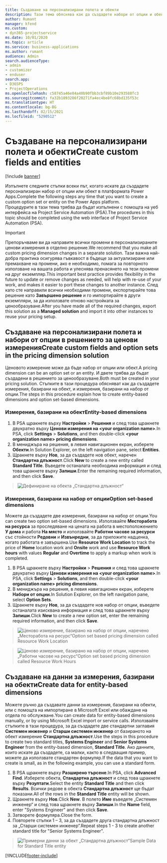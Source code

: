 ```yaml
---
title: Създаване на персонализирани полета и обекти
description: Тази тема обяснява как да създадете набори от опции и обекти в собственото си решение в платформата Power Apps.
author: Rumant
manager: kfend
ms.custom:
- dyn365-projectservice
ms.date: 10/01/2020
ms.topic: article
ms.service: business-applications
ms.author: rumant
audience: Admin
search.audienceType:
- admin
- customizer
- enduser
search.app:
- D365PS
- ProjectOperations
ms.openlocfilehash: c58745a46e84a40b90fbb3cbf89b10e293588fc3
ms.sourcegitcommit: fa32b1893286f20271fa4ec4be8fc68bd135f53c
ms.translationtype: HT
ms.contentlocale: bg-BG
ms.lasthandoff: 02/15/2021
ms.locfileid: "5290512"
---
```

# <a name="create-custom-fields-and-entities"></a><span data-ttu-id="90228-103">Създаване на персонализирани полета и обекти</span><span class="sxs-lookup"><span data-stu-id="90228-103">Create custom fields and entities</span></span> 

[!include [banner](../includes/psa-now-project-operations.md)]

<span data-ttu-id="90228-104">Изпълнете следните стъпки всеки път, когато искате да създадете персонализиран набор от опции или обект в платформата Power Apps.</span><span class="sxs-lookup"><span data-stu-id="90228-104">Complete the following steps any time that you want to create a custom option set or entity on the Power Apps platform.</span></span>  
<span data-ttu-id="90228-105">Процедурите в тази тема трябва да бъдат изпълнени с помощта на уеб интерфейса на Project Service Automation (PSA).</span><span class="sxs-lookup"><span data-stu-id="90228-105">The procedures in this topic should be completed using the web interface of Project Service Automation (PSA).</span></span>

> [!IMPORTANT]
> <span data-ttu-id="90228-106">Препоръчваме ви да направите всички промени в персонализираните ценови измерения в отделно решение.</span><span class="sxs-lookup"><span data-stu-id="90228-106">We recommend that you make all custom pricing dimension changes in a separate solution.</span></span> <span data-ttu-id="90228-107">Тази важна най-добра практика осигурява гъвкавост в бъдеще за актуализиране или премахване на промени, ако е необходимо, помага за повторното използване на вашата работа и улеснява пренасянето на тези промени на друг екземпляр.</span><span class="sxs-lookup"><span data-stu-id="90228-107">This important best practice provides flexibility in the future to update or remove changes as needed, will help with re-use of your work, and makes it easier to port these changes to another instance.</span></span> <span data-ttu-id="90228-108">След като сте направили всички необходими промени, експортирайте това решение като **Завършено решение** и го импортирайте в други екземпляри, за да използвате отново настройката за ценообразуване.</span><span class="sxs-lookup"><span data-stu-id="90228-108">After you have made all of the required changes, export this solution as a **Managed solution** and import it into other instances to reuse your pricing setup.</span></span>

  
## <a name="create-custom-fields-and-option-sets-in-the-pricing-dimension-solution"></a><span data-ttu-id="90228-109">Създаване на персонализирани полета и набори от опции в решението за ценови измерения</span><span class="sxs-lookup"><span data-stu-id="90228-109">Create custom fields and option sets in the pricing dimension solution</span></span>

<span data-ttu-id="90228-110">Ценовото измерение може да бъде набор от опции или обект.</span><span class="sxs-lookup"><span data-stu-id="90228-110">A pricing dimension can be an option set or an entity.</span></span> <span data-ttu-id="90228-111">И двете трябва да бъдат създадени в решението за ценообразуване.</span><span class="sxs-lookup"><span data-stu-id="90228-111">Both must be created in your pricing solution.</span></span> <span data-ttu-id="90228-112">Стъпките в тази процедура обясняват как да създадете измерения, базирани на обект, и измерения, базирани на набор от опции.</span><span class="sxs-lookup"><span data-stu-id="90228-112">The steps in this procedure explain how to create entity-based dimensions and option set-based dimensions.</span></span>

### <a name="entity-based-dimensions"></a><span data-ttu-id="90228-113">Измерения, базирани на обект</span><span class="sxs-lookup"><span data-stu-id="90228-113">Entity-based dimensions</span></span>

1. <span data-ttu-id="90228-114">В PSA щракнете върху **Настройки** > **Решения** и след това щракнете двукратно върху **Ценови измерения на \<your organization name>**.</span><span class="sxs-lookup"><span data-stu-id="90228-114">In PSA, click **Settings** > **Solutions**, and then double-click **\<your organization name> pricing dimensions**.</span></span>
2. <span data-ttu-id="90228-115">В мениджъра на решения, в левия навигационен екран, изберете **Обекти**.</span><span class="sxs-lookup"><span data-stu-id="90228-115">In Solution Explorer, on the left navigation pane, select **Entities**.</span></span>
3. <span data-ttu-id="90228-116">Щракнете върху **Нов**, за да създадете нов обект, наречен **Стандартна длъжност**.</span><span class="sxs-lookup"><span data-stu-id="90228-116">Click **New** to create a new entity called **Standard Title**.</span></span> <span data-ttu-id="90228-117">Въведете останалата необходима информация и след това щракнете върху **Запиши**.</span><span class="sxs-lookup"><span data-stu-id="90228-117">Enter the remaining required information, and then click **Save**.</span></span>

> ![Дефиниране на обекта „Стандартна длъжност“](media/Standard-Title-entity-definition.png)


### <a name="option-set-based-dimensions"></a><span data-ttu-id="90228-119">Измерения, базирани на набор от опции</span><span class="sxs-lookup"><span data-stu-id="90228-119">Option set-based dimensions</span></span> 
<span data-ttu-id="90228-120">Можете да създадете две измерения, базирани на набор от опции.</span><span class="sxs-lookup"><span data-stu-id="90228-120">You can create two option set-based dimensions.</span></span> <span data-ttu-id="90228-121">Използвайте **Месторабота на ресурса** за проследяване на цената на работа в местоположението **У дома** и работа **На място** и използвайте **Работни часове за ресурси** със стойности **Редовни** и **Извънредни**, за да приложите надценка, когато работата е завършена.</span><span class="sxs-lookup"><span data-stu-id="90228-121">Use **Resource Work Location** to track the price of **Home** location work and **Onsite** work and use **Resource Work hours** with values **Regular** and **Overtime** to apply a markup when work is completed.</span></span>


1. <span data-ttu-id="90228-122">В PSA щракнете върху **Настройки** > **Решения** и след това щракнете двукратно върху **Ценови измерения на \<your organization name>**.</span><span class="sxs-lookup"><span data-stu-id="90228-122">In PSA, click **Settings** > **Solutions**, and then double-click  **\<your organization name> pricing dimensions**.</span></span> 
2. <span data-ttu-id="90228-123">В мениджъра на решения, в левия навигационен екран, изберете **Набори от опции**.</span><span class="sxs-lookup"><span data-stu-id="90228-123">In Solution Explorer, on the left navigation pane, select  **Option Sets**.</span></span> 
3. <span data-ttu-id="90228-124">Щракнете върху **Нов**, за да създадете нов набор от опции, въведете останалата изисквана информация и след това щракнете върху **Запиши**.</span><span class="sxs-lookup"><span data-stu-id="90228-124">Click **New** to create a new option set, enter the remaining required information, and then click **Save**.</span></span>

> ![<span data-ttu-id="90228-125">Ценово измерение, базирано на набор от опции, наречено „Месторабота на ресурс“</span><span class="sxs-lookup"><span data-stu-id="90228-125">Option set based pricing dimension called Resource Work Location</span></span> ](media/Option-set-PD-called-Resource-Work-Location.png)

> ![<span data-ttu-id="90228-126">Ценово измерение, базирано на набор от опции, наречено „Работни часове на ресурс“</span><span class="sxs-lookup"><span data-stu-id="90228-126">Option set based pricing dimension called Resource Work Hours</span></span> ](media/Option-set-PD-called-Resource-Work-Hours.PNG)


## <a name="create-data-for-entity-based-dimensions"></a><span data-ttu-id="90228-127">Създаване на данни за измерения, базирани на обекти</span><span class="sxs-lookup"><span data-stu-id="90228-127">Create data for entity-based dimensions</span></span>

<span data-ttu-id="90228-128">Можете ръчно да създавате данни за измерения, базирани на обекти, или с помощта на импортиране в Microsoft Excel или обаждане на отдела по обслужване.</span><span class="sxs-lookup"><span data-stu-id="90228-128">You can create data for entity-based dimensions manually, or by using Microsoft Excel import or service calls.</span></span> <span data-ttu-id="90228-129">Използвайте стъпките в тази процедура, за да създадете две стандартни заглавия **Системен инженер** и **Старши системен инженер** от базираното на обект измерение **Стандартна длъжност**.</span><span class="sxs-lookup"><span data-stu-id="90228-129">Use the steps in this procedure to create two standard titles, **Systems Engineer** and **Senior Systems Engineer** from the entity-based dimension, **Standard Title**.</span></span> <span data-ttu-id="90228-130">Ако данните, които искате да създадете, са малки, както в следващия пример, можете да използвате стандартен формуляр.</span><span class="sxs-lookup"><span data-stu-id="90228-130">If the data that you want to create is small, as in the following example, you can use a standard form.</span></span>

1. <span data-ttu-id="90228-131">В PSA щракнете върху **Разширено търсене**.</span><span class="sxs-lookup"><span data-stu-id="90228-131">In PSA, click **Advanced Find**.</span></span> <span data-ttu-id="90228-132">Изберете обекта, **Стандартна длъжност** и след това щракнете върху **Резултати**.</span><span class="sxs-lookup"><span data-stu-id="90228-132">Select the entity **Standard Title** and then click **Results**.</span></span> <span data-ttu-id="90228-133">Всички редове в обекта **Стандартна длъжност** ще бъдат показани.</span><span class="sxs-lookup"><span data-stu-id="90228-133">All of the rows in the **Standard Title** entity will be shown.</span></span>
2. <span data-ttu-id="90228-134">Щракнете върху **Нов**.</span><span class="sxs-lookup"><span data-stu-id="90228-134">Click **New**.</span></span> <span data-ttu-id="90228-135">В полето **Име** въведете „Системен инженер“ и след това щракнете върху **Запиши**.</span><span class="sxs-lookup"><span data-stu-id="90228-135">In the **Name** field, enter "Systems Engineer" and then click **Save**.</span></span>
3. <span data-ttu-id="90228-136">Затворете формуляра.</span><span class="sxs-lookup"><span data-stu-id="90228-136">Close the form.</span></span> 
4. <span data-ttu-id="90228-137">Повторете стъпки 1 – 3, за да създадете друга стандартна длъжност за „Старши системен инженер“.</span><span class="sxs-lookup"><span data-stu-id="90228-137">Repeat steps 1 - 3 to create another standard title for "Senior Systems Engineer".</span></span>

> ![<span data-ttu-id="90228-138">Примерни данни за обект „Стандартна длъжност“</span><span class="sxs-lookup"><span data-stu-id="90228-138">Sample Data for Standard Title entity</span></span> ](media/ST-data.png)




[!INCLUDE[footer-include](../includes/footer-banner.md)]